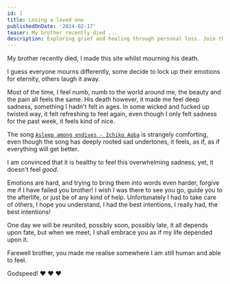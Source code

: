 ```yaml
---
id: 1
title: Losing a loved one
publishedOnDate: '2024-02-17'
teaser: My brother recently died ...
description: Exploring grief and healing through personal loss. Join the journey of navigating emotions and finding solace in music. Reflect on the complexity of mourning and the importance of feeling deeply. A heartfelt tribute to a lost loved one, embracing the human experience of sorrow and hope.
---
```


My brother recently died, I made this site whilst mourning his death.

I guess everyone mourns differently, some decide to lock up their emotions for eternity, others laugh it away.

Most of the time, I feel numb, numb to the world around me, the beauty and the pain all feels the same. His death however, it made me feel deep sadness, something I hadn't felt in ages. In some wicked and fucked up twisted way, it felt refreshing to feel again, even though I only felt sadness for the past week, it feels kind of nice.

The song [`Asleep among endives - Ichiko Aoba`](https://www.youtube.com/watch?v=9aED02XuLwo) is strangely comforting, even though the song has deeply rooted sad undertones, it feels, as if, as if everything will get better.

I am convinced that it is healthy to feel this overwhelming sadness, yet, it doesn't feel _good_.

Emotions are hard, and trying to bring them into words even harder, forgive me if I have failed you brother! I wish I was there to see you go, guide you to the afterlife, or just be of any kind of help. Unfortunately I had to take care of others, I hope you understand, I had the best intentions, I really had, the best intentions!

One day we will be reunited, possibly soon, possibly late, it all depends upon fate, but when we meet, I shall embrace you as if my life depended upon it.

Farewell brother, you made me realise somewhere I am still human and able to feel.

Godspeed!
❤️ ❤️ ❤️
